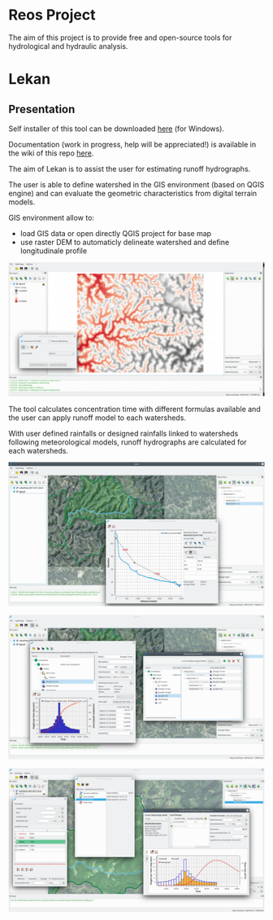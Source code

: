 # Reos Project

The aim of this project is to provide free and open-source tools for hydrological and hydraulic analysis.

# Lekan

## Presentation

Self installer of this tool can be downloaded [here](https://www.reos.site/en/reos-project/download/) (for Windows).

Documentation (work in progress, help will be appreciated!) is available in the wiki of this repo [here](https://github.com/vcloarec/ReosProject/wiki).

The aim of Lekan is to assist the user for estimating runoff hydrographs.

The user is able to define watershed in the GIS environment (based on QGIS engine) and can evaluate the geometric characteristics from digital terrain models.

GIS environment allow to:
- load GIS data or open directly QGIS project for base map
- use raster DEM to automaticly delineate watershed and define longitudinale profile

![](delineate_r.gif)


The tool calculates concentration time with different formulas available and the user can apply runoff model to each watersheds.

With user defined rainfalls or designed rainfalls linked to watersheds following meteorological models, runoff hydrographs are calculated for each watersheds.


![](profile.jpg)

![](rainfall.jpg)

![](runoff_hydrograph.jpg)